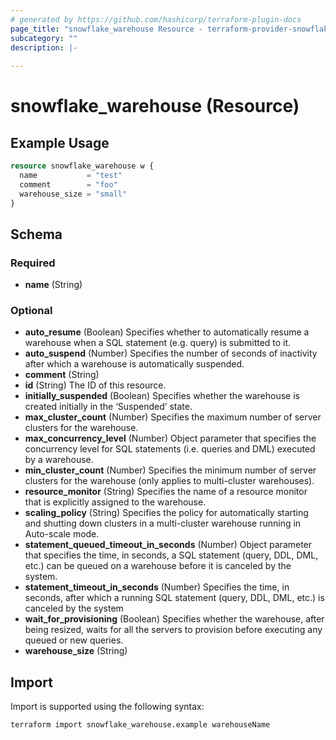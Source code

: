```yaml
---
# generated by https://github.com/hashicorp/terraform-plugin-docs
page_title: "snowflake_warehouse Resource - terraform-provider-snowflake"
subcategory: ""
description: |-
  
---
```


# snowflake_warehouse (Resource)



## Example Usage

```terraform
resource snowflake_warehouse w {
  name           = "test"
  comment        = "foo"
  warehouse_size = "small"
}
```

<!-- schema generated by tfplugindocs -->
## Schema

### Required

- **name** (String)

### Optional

- **auto_resume** (Boolean) Specifies whether to automatically resume a warehouse when a SQL statement (e.g. query) is submitted to it.
- **auto_suspend** (Number) Specifies the number of seconds of inactivity after which a warehouse is automatically suspended.
- **comment** (String)
- **id** (String) The ID of this resource.
- **initially_suspended** (Boolean) Specifies whether the warehouse is created initially in the ‘Suspended’ state.
- **max_cluster_count** (Number) Specifies the maximum number of server clusters for the warehouse.
- **max_concurrency_level** (Number) Object parameter that specifies the concurrency level for SQL statements (i.e. queries and DML) executed by a warehouse.
- **min_cluster_count** (Number) Specifies the minimum number of server clusters for the warehouse (only applies to multi-cluster warehouses).
- **resource_monitor** (String) Specifies the name of a resource monitor that is explicitly assigned to the warehouse.
- **scaling_policy** (String) Specifies the policy for automatically starting and shutting down clusters in a multi-cluster warehouse running in Auto-scale mode.
- **statement_queued_timeout_in_seconds** (Number) Object parameter that specifies the time, in seconds, a SQL statement (query, DDL, DML, etc.) can be queued on a warehouse before it is canceled by the system.
- **statement_timeout_in_seconds** (Number) Specifies the time, in seconds, after which a running SQL statement (query, DDL, DML, etc.) is canceled by the system
- **wait_for_provisioning** (Boolean) Specifies whether the warehouse, after being resized, waits for all the servers to provision before executing any queued or new queries.
- **warehouse_size** (String)

## Import

Import is supported using the following syntax:

```shell
terraform import snowflake_warehouse.example warehouseName
```
